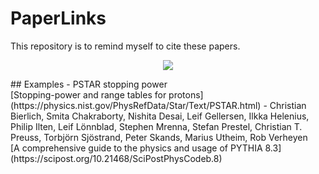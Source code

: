 # PaperLinks
This repository is to remind myself to cite these papers.

<p align="center">
  <img src="https://profile-counter.glitch.me/wcaune/count.svg"/>
</p>
## Examples
- PSTAR stopping power<br> [Stopping-power and range tables for protons](https://physics.nist.gov/PhysRefData/Star/Text/PSTAR.html)
- Christian Bierlich, Smita Chakraborty, Nishita Desai, Leif Gellersen, Ilkka Helenius, Philip Ilten, Leif Lönnblad, Stephen Mrenna, Stefan Prestel, Christian T. Preuss, Torbjörn Sjöstrand, Peter Skands, Marius Utheim, Rob Verheyen <br> [A comprehensive guide to the physics and usage of PYTHIA 8.3](https://scipost.org/10.21468/SciPostPhysCodeb.8)

